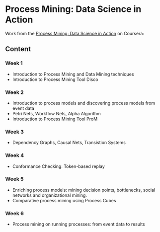 # Process Mining: Data Science in Action

Work from the [Process Mining: Data Science in Action](https://www.coursera.org/learn/process-mining) on Coursera:

## Content

### Week 1

- Introduction to Process Mining and Data Mining techniques
- Introduction to Process Mining Tool Disco

### Week 2

- Introduction to process models and discovering process models from event data
- Petri Nets, Workflow Nets, Alpha Algorithm
- Introduction to Process Mining Tool ProM

### Week 3

- Dependency Graphs, Causal Nets, Transistion Systems

### Week 4

- Conformance Checking: Token-based replay

### Week 5

- Enriching process models: mining decision points, bottlenecks, social networks and organizational mining.
- Comparative process mining using Process Cubes

### Week 6

- Process mining on running processes: from event data to results
